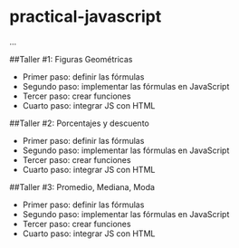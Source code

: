 # practical-javascript

...

##Taller #1: Figuras Geométricas

- Primer paso: definir las fórmulas
- Segundo paso: implementar las fórmulas en  JavaScript
- Tercer paso: crear funciones
- Cuarto paso: integrar JS con HTML

##Taller #2: Porcentajes y descuento

- Primer paso: definir las fórmulas
- Segundo paso: implementar las fórmulas en  JavaScript
- Tercer paso: crear funciones
- Cuarto paso: integrar JS con HTML

##Taller #3: Promedio, Mediana, Moda

- Primer paso: definir las fórmulas
- Segundo paso: implementar las fórmulas en  JavaScript
- Tercer paso: crear funciones
- Cuarto paso: integrar JS con HTML


